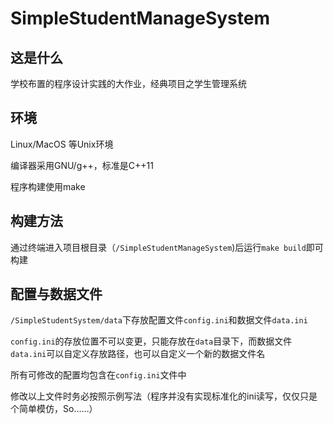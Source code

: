 # SimpleStudentManageSystem
## 这是什么
学校布置的程序设计实践的大作业，经典项目之学生管理系统

## 环境
Linux/MacOS 等Unix环境

编译器采用GNU/g++，标准是C++11

程序构建使用make

## 构建方法
通过终端进入项目根目录（`/SimpleStudentManageSystem`)后运行`make build`即可构建

## 配置与数据文件
`/SimpleStudentSystem/data`下存放配置文件`config.ini`和数据文件`data.ini`

`config.ini`的存放位置不可以变更，只能存放在`data`目录下，而数据文件`data.ini`可以自定义存放路径，也可以自定义一个新的数据文件名

所有可修改的配置均包含在`config.ini`文件中

修改以上文件时务必按照示例写法（程序并没有实现标准化的ini读写，仅仅只是个简单模仿，So……）
